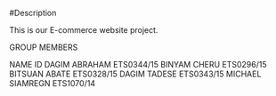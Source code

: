 #Description


This is our E-commerce website project. 

GROUP MEMBERS 

NAME                     ID
DAGIM ABRAHAM         ETS0344/15
BINYAM CHERU          ETS0296/15
BITSUAN ABATE         ETS0328/15
DAGIM TADESE          ETS0343/15
MICHAEL SIAMREGN      ETS1070/14